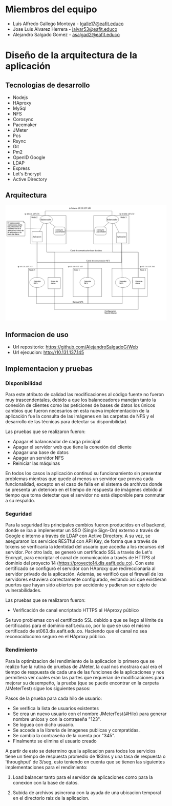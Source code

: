 # Miembros del equipo

* Luis Alfredo Gallego Montoya - lgalle17@eafit.educo
* Jose Luis Alvarez Herrera - jalvar53@eafit.educo
* Alejandro Salgado Gomez - asalgad2@eafit.educo

# Diseño de la arquitectura de la aplicación

## Tecnologias de desarrollo

* Nodejs
* HAproxy
* MySql
* NFS
* Corosync
* Pacemaker
* JMeter
* Pcs
* Rsync
* Git
* Pm2
* OpenID Google
* LDAP
* Express
* Let's Encrypt
* Active Directory

## Arquitectura

![](https://github.com/AlejandroSalgadoG/Web/blob/master/documents/img/general-architecture-view.png "Vista Arquitectura General")

## Informacion de uso

* Url repositorio: https://github.com/AlejandroSalgadoG/Web
* Url ejecucion: http://10.131.137.145

## Implementacion y pruebas

### Disponibilidad

Para este atributo de calidad las modificaciones al código fuente no fueron muy
trascendentales, debido a que los balanceadores manejan tanto la conexión de clientes
como las peticiones de bases de datos los únicos cambios que fueron necesarios en
esta nueva implementación de la aplicación fue la consulta de las imágenes en las
carpetas de NFS y el desarrollo de las técnicas para detectar su disponibilidad.

Las pruebas que se realizaron fueron:

* Apagar el balanceador de carga principal
* Apagar el servidor web que tiene la conexión del cliente
* Apagar una base de datos
* Apagar un servidor NFS
* Reiniciar las máquinas

En todos los casos la aplicación continuó su funcionamiento sin presentar problemas
mientras que quede al menos un servidor que provea cada funcionalidad, excepto en el
caso de falla en el sistema de archivos donde se presenta un deterioro en el tiempo
de respuesta de imágenes debido al tiempo que toma detectar que el servidor no
está disponible para conmutar a su respaldo.

### Seguridad

Para la seguridad los principales cambios fueron producidos en el backend, donde 
se iba a implementar un SSO (Single Sign-On) externo a través de Google e interno
a través de LDAP con Active Directory. A su vez, se aseguraron los servicios RESTful
con API Key, de forma que a través de tokens se verificaría la identidad del usuario 
que accedía a los recursos del servidor. Por otro lado, se generó un certificado SSL
a través de Let's Encrypt, para encriptar el canal de comunicación a través de HTTPS
al dominio del proyecto 14 (https://proyecto14.dis.eafit.edu.co). Con este certificado
se configuró el servidor con HAproxy que redireccionaría al servidor privado de la aplicación.
Además, se verificó que el firewall de los servidores estuviera correctamente configurado,
evitando así que existieran puertos que hayan sido abiertos por accidente y pudieran ser
objeto de vulnerabilidades.

Las pruebas que se realizaron fueron:

* Verificación de canal encriptado HTTPS al HAproxy público

Se tuvo problemas con el certificado SSL debido a que se llego al límite de certificados
para el dominio eafit.edu.co, por lo que se uso el mismo certificado de st063.dis.eafit.edu.co.
Haciendo que el canal no sea reconocidocomo seguro en el HAproxy público.

### Rendimiento
Para la optimizacion del rendimiento de la aplicacion lo primero que se realizo fue la rutina de pruebas de JMeter, la cual nos mostrara cual era el tiempo de respuesta de cada una de las funciones de la aplicaciones y nos permitiera ver cuales eran las partes que requerian de modificaciones para mejorar su desempeño, la prueba (que se puede encontrar en la carpeta /JMeterTest) sigue los siguientes pasos:

Pasos de la prueba para cada hilo de usuario:

* Se verifica la lista de usuarios existentes
* Se crea un nuevo usuario con el nombre JMeterTest{#Hilo} para generar nombre unicos y con la contraseña "123".
* Se loguea con dicho usuario.
* Se accede a la libreria de imagenes publicas y compratidas.
* Se cambia la contraseña de la cuenta por "345".
* Finalmente se elimina el usuario creado 

A partir de esto se determino que la aplicacion para todos los servicios tiene un tiempo de respuesta promedio de 183ms y una tasa de respuesta o 'throughput' de 3/seg, esto teniendo en cuenta que se tienen las siguientes implementaciones para el rendimiento:

1. Load balancer tanto para el servidor de aplicaciones como para la conexion con la base de datos.

2. Subida de archivos asincrona con la ayuda de una ubicacion temporal en el directorio raiz de la aplicacion.